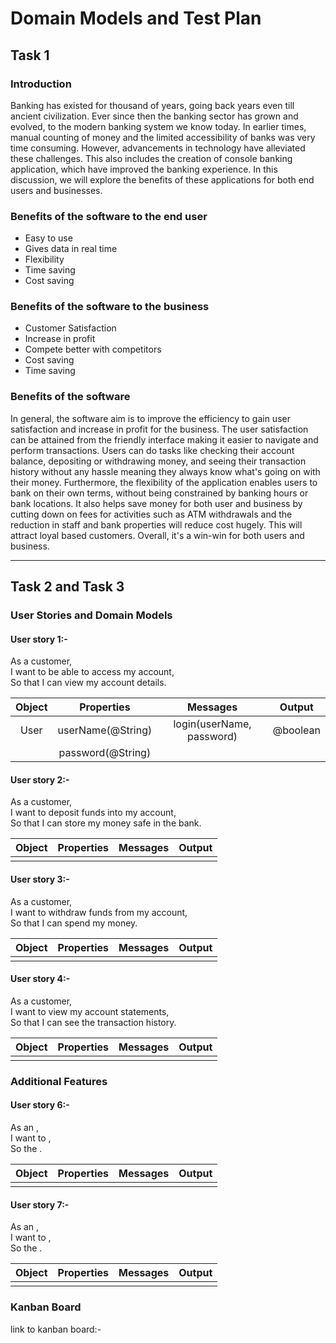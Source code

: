 # Domain Models and Test Plan
## Task 1

### Introduction
Banking has existed for thousand of years, going back years even till ancient civilization. Ever since then the banking sector has grown and evolved, to the modern banking system we know today.
In earlier times, manual counting of money and the limited accessibility of banks was very time consuming. However, advancements in technology have alleviated these challenges. This also includes the creation of console banking application, which have improved the banking experience. In this discussion, we will explore the benefits of these applications for both end users and businesses.

### Benefits of the software to the end user 
- Easy to use
- Gives data in real time
- Flexibility
- Time saving
- Cost saving
  
### Benefits of the software to the business
- Customer Satisfaction
- Increase in profit
- Compete better with competitors
- Cost saving 
- Time saving

### Benefits of the software 
In general, the software aim is to improve the efficiency to gain user satisfaction and increase in profit for the business. The user satisfaction can be attained from the friendly interface making it easier to navigate and perform transactions. Users can do tasks like checking their account balance, depositing or withdrawing money, and seeing their transaction history without any hassle meaning they always know what's going on with their money. Furthermore, the flexibility of the application enables users to bank on their own terms, without being constrained by banking hours or bank locations. It also helps save money for both user and business by cutting down on fees for activities such as ATM withdrawals and the reduction in staff and bank properties will reduce cost hugely. This will attract loyal based customers. Overall, it's a win-win for both users and business.



---
## Task 2 and Task 3

### User Stories and Domain Models

#### User story 1:-
As a customer, <br>
I want to be able to access my account, <br>
So that I can view my account details. <br>

| Object |    Properties     |         Messages          |  Output  |
| :----: | :---------------: | :-----------------------: | :------: |
|  User  | userName(@String) | login(userName, password) | @boolean |
|        | password(@String) |                           |          |

#### User story 2:-
As a customer, <br>
I want to deposit funds into my account, <br>
So that I can store my money safe in the bank. <br>

| Object | Properties | Messages | Output |
| :----: | :--------: | :------: | :----: |
|        |            |          |        |

#### User story 3:-
As a customer, <br>
I want to withdraw funds from my account, <br>
So that I can spend my money. <br>

| Object | Properties | Messages | Output |
| :----: | :--------: | :------: | :----: |
|        |            |          |        |

#### User story 4:-
As a customer, <br>
I want to view my account statements, <br>
So that I can see the transaction history. <br>

| Object | Properties | Messages | Output |
| :----: | :--------: | :------: | :----: |
|        |            |          |        |


### Additional Features

#### User story 6:-
As an , <br>
I want to , <br>
So the . <br>

| Object | Properties | Messages | Output |
| :----: | :--------: | :------: | :----: |
|        |            |          |        |

#### User story 7:-
As an , <br>
I want to , <br>
So the . <br>

| Object | Properties | Messages | Output |
| :----: | :--------: | :------: | :----: |
|        |            |          |        |

### Kanban Board

link to kanban board:-
